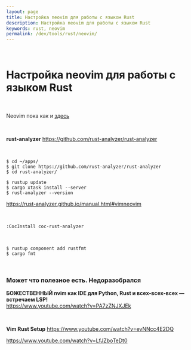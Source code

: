```yaml
---
layout: page
title: Настройка neovim для работы с языком Rust
description: Настройка neovim для работы с языком Rust
keywords: rust, neovim
permalink: /dev/tools/rust/neovim/
---
```


<br/>

# Настройка neovim для работы с языком Rust

<br/>

Neovim пока как и [здесь](//jsdev.org/env/ide/neovim/)

<br/>

**rust-analyzer**
https://github.com/rust-analyzer/rust-analyzer

<br/>

```
$ cd ~/apps/
$ git clone https://github.com/rust-analyzer/rust-analyzer
$ cd rust-analyzer/

$ rustup update
$ cargo xtask install --server
$ rust-analyzer --version
```

<!-- <br/>

```
// Не знаю зачем. Наверное, чтобы не было ошибки!

$ sudo apt-get install ctags
$ cargo install rusty-tags
``` -->

https://rust-analyzer.github.io/manual.html#vimneovim

<br/>

```
:CocInstall coc-rust-analyzer
```

<br/>

```
$ rustup component add rustfmt
$ cargo fmt
```

<br/>

### Может что полезное есть. Недоразобрался

**БОЖЕСТВЕННЫЙ nvim как IDE для Python, Rust и всех-всех-всех — встречаем LSP!**  
https://www.youtube.com/watch?v=PA7zZNJXJEk

<br/>

**Vim Rust Setup**
https://www.youtube.com/watch?v=evNNcc4E2DQ

https://www.youtube.com/watch?v=LfJZboTeDt0
